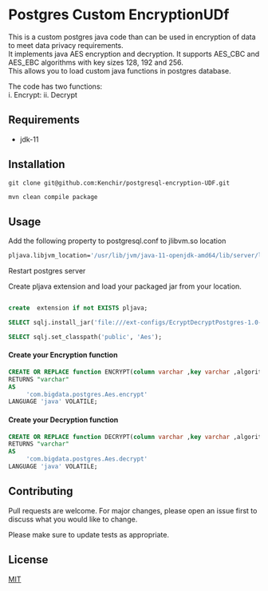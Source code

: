 # Postgres Custom EncryptionUDf

This is a custom postgres java code than  can be used in encryption of data to meet data privacy requirements.<br/>
It implements  java AES encryption and decryption. It supports AES_CBC and AES_EBC algorithms with key sizes 128, 192 and 256.<br/>
This allows you to load custom java functions in postgres database.<br/>

The code has two functions:<br/>
i. Encrypt:
ii. Decrypt



## Requirements
- jdk-11


## Installation
```git
git clone git@github.com:Kenchir/postgresql-encryption-UDF.git
```


```bash
mvn clean compile package
```


## Usage
Add the following property to postgresql.conf to jlibvm.so location  <br/>

```bash
pljava.libjvm_location='/usr/lib/jvm/java-11-openjdk-amd64/lib/server/libjvm.so'
```


Restart postgres server<br/>

Create pljava extension and load your packaged jar from your location.
```sql

create  extension if not EXISTS pljava;

SELECT sqlj.install_jar('file:///ext-configs/EcryptDecryptPostgres-1.0-SNAPSHOT.jar', 'Aes', true);	

SELECT sqlj.set_classpath('public', 'Aes');
```
#### Create your Encryption  function
```sql
CREATE OR REPLACE function ENCRYPT(column varchar ,key varchar ,algorithm varchar ) 
RETURNS "varchar" 
AS 
     'com.bigdata.postgres.Aes.encrypt' 
LANGUAGE 'java' VOLATILE;
```

#### Create your Decryption function
```sql
CREATE OR REPLACE function DECRYPT(column varchar ,key varchar ,algorithm varchar ) 
RETURNS "varchar" 
AS 
     'com.bigdata.postgres.Aes.decrypt' 
LANGUAGE 'java' VOLATILE;
```
## Contributing
Pull requests are welcome. For major changes, please open an issue first to discuss what you would like to change.

Please make sure to update tests as appropriate.

## License
[MIT](https://choosealicense.com/licenses/mit/)